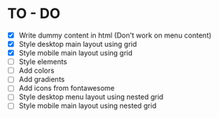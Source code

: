 # TO - DO

- [x] Write dummy content in html (Don't work on menu content)
- [x] Style desktop main layout using grid
- [x] Style mobile main layout using grid
- [ ] Style elements
- [ ] Add colors
- [ ] Add gradients
- [ ] Add icons from fontawesome
- [ ] Style desktop menu layout using nested grid
- [ ] Style mobile main layout using nested grid